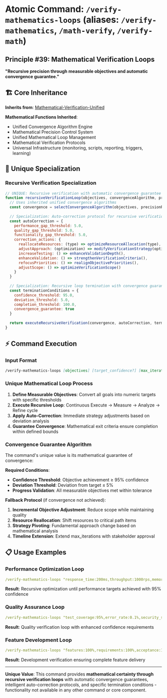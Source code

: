 # Atomic Command: `/verify-mathematics-loops` (aliases: `/verify-mathematics`, `/math-verify`, `/verify-math`)

## **Principle #39: Mathematical Verification Loops**
**"Recursive precision through measurable objectives and automatic convergence guarantee."**

## 🏗️ Core Inheritance

**Inherits from**: [Mathematical-Verification-Unified](../cores/mathematical-verification-unified.md)

**Mathematical Functions Inherited**:
- Unified Convergence Algorithm Engine
- Mathematical Precision Control System
- Unified Mathematical Loop Management
- Mathematical Verification Protocols
- Universal Infrastructure (monitoring, scripts, reporting, triggers, learning)

## 🎯 Unique Specialization

### **Recursive Verification Specialization**
```javascript
// UNIQUE: Recursive verification with automatic convergence guarantee
function recursiveVerificationLoop(objectives, convergenceAlgorithm, precisionRequirements) {
  // Uses inherited unified convergence algorithms
  const convergence = selectConvergenceAlgorithm(objectives, precisionRequirements.precision, [])
  
  // Specialization: Auto-correction protocol for recursive verification
  const autoCorrection = {
    performance_gap_threshold: 5.0,
    quality_gap_threshold: 5.0,
    functionality_gap_threshold: 5.0,
    correction_actions: {
      reallocateResources: (type) => optimizeResourceAllocation(type),
      adjustApproach: (optimization) => modifyVerificationStrategy(optimization),
      increaseTesting: () => enhanceValidationDepth(),
      enhanceValidation: () => strengthenVerificationCriteria(),
      refocusPriorities: () => realignObjectivePriorities(),
      adjustScope: () => optimizeVerificationScope()
    }
  }
  
  // Specialization: Recursive loop termination with convergence guarantee
  const terminationConditions = {
    confidence_threshold: 95.0,
    deviation_threshold: 5.0,
    completion_threshold: 100.0,
    convergence_guarantee: true
  }
  
  return executeRecursiveVerification(convergence, autoCorrection, terminationConditions)
}
```

## ⚡ Command Execution

### **Input Format**
```markdown
/verify-mathematics-loops [objectives] [target_confidence?] [max_iterations?]
```

### **Unique Mathematical Loop Process**
1. **Define Measurable Objectives**: Convert all goals into numeric targets with specific thresholds
2. **Execute Recursive Loop**: Continuous Execute → Measure → Analyze → Refine cycle
3. **Apply Auto-Correction**: Immediate strategy adjustments based on deviation analysis
4. **Guarantee Convergence**: Mathematical exit criteria ensure completion within defined bounds

### **Convergence Guarantee Algorithm**
The command's unique value is its mathematical guarantee of convergence:

**Required Conditions**:
- **Confidence Threshold**: Objective achievement ≥ 95% confidence  
- **Deviation Threshold**: Deviation from target ≤ 5%
- **Progress Validation**: All measurable objectives met within tolerance

**Fallback Protocol** (if convergence not achieved):
1. **Incremental Objective Adjustment**: Reduce scope while maintaining quality
2. **Resource Reallocation**: Shift resources to critical path items  
3. **Strategy Pivoting**: Fundamental approach change based on mathematical analysis
4. **Timeline Extension**: Extend max_iterations with stakeholder approval

## 📋 Usage Examples

### **Performance Optimization Loop**
```yaml
/verify-mathematics-loops "response_time:200ms,throughput:1000rps,memory:512MB" 95 50
```
**Result**: Recursive optimization until performance targets achieved with 95% confidence

### **Quality Assurance Loop**
```yaml
/verify-mathematics-loops "test_coverage:95%,error_rate:0.1%,security_score:100%" 98 30
```
**Result**: Quality verification loop with enhanced confidence requirements

### **Feature Development Loop**
```yaml
/verify-mathematics-loops "features:100%,requirements:100%,acceptance:100%" 95 75
```
**Result**: Development verification ensuring complete feature delivery

---

**Unique Value**: This command provides **mathematical certainty through recursive verification loops** with automatic convergence guarantees, intelligent auto-correction protocols, and specific termination conditions - functionality not available in any other command or core component.